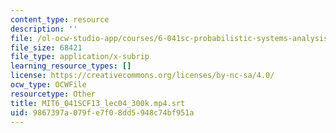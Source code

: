 ```yaml
---
content_type: resource
description: ''
file: /ol-ocw-studio-app/courses/6-041sc-probabilistic-systems-analysis-and-applied-probability-fall-2013/9867397a079fe7f08dd5948c74bf951a_MIT6_041SCF13_lec04_300k.mp4.srt
file_size: 68421
file_type: application/x-subrip
learning_resource_types: []
license: https://creativecommons.org/licenses/by-nc-sa/4.0/
ocw_type: OCWFile
resourcetype: Other
title: MIT6_041SCF13_lec04_300k.mp4.srt
uid: 9867397a-079f-e7f0-8dd5-948c74bf951a
---
```

